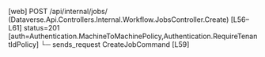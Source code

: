 [web] POST /api/internal/jobs/  (Dataverse.Api.Controllers.Internal.Workflow.JobsController.Create)  [L56–L61] status=201 [auth=Authentication.MachineToMachinePolicy,Authentication.RequireTenantIdPolicy]
  └─ sends_request CreateJobCommand [L59]

